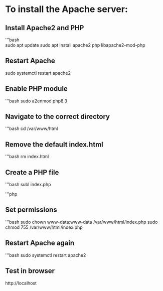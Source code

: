 # To install the Apache server:

## Install Apache2 and PHP

'''bash  
sudo apt update
sudo apt install apache2 php libapache2-mod-php

## Restart Apache

sudo systemctl restart apache2

## Enable PHP module

'''bash
sudo a2enmod php8.3

## Navigate to the correct directory

'''bash
cd /var/www/html

## Remove the default index.html

'''bash
rm index.html

## Create a PHP file

'''bash
subl index.php

'''php
<?php
echo "Hello World!";
?>		

## Set permissions

'''bash
sudo chown www-data:www-data /var/www/html/index.php
sudo chmod 755 /var/www/html/index.php

## Restart Apache again

'''bash
sudo systemctl restart apache2

## Test in browser

http://localhost